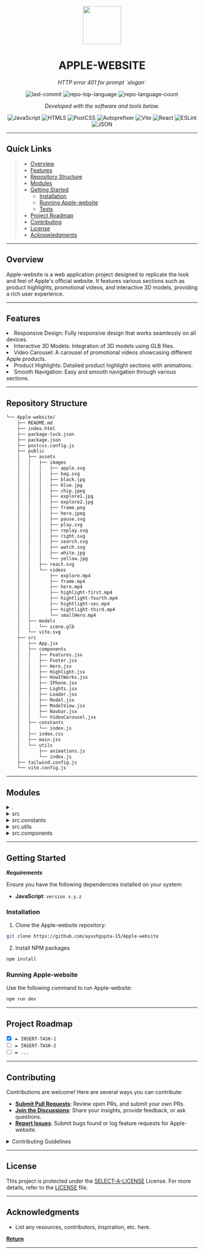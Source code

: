 <p align="center">
  <img src="https://cdn-icons-png.flaticon.com/512/6295/6295417.png" width="100" />
</p>
<p align="center">
    <h1 align="center">APPLE-WEBSITE</h1>
</p>
<p align="center">
    <em>HTTP error 401 for prompt `slogan`</em>
</p>
<p align="center">
	<img src="https://img.shields.io/github/last-commit/ayushgupta-15/Apple-website?style=flat&logo=git&logoColor=white&color=0080ff" alt="last-commit">
	<img src="https://img.shields.io/github/languages/top/ayushgupta-15/Apple-website?style=flat&color=0080ff" alt="repo-top-language">
	<img src="https://img.shields.io/github/languages/count/ayushgupta-15/Apple-website?style=flat&color=0080ff" alt="repo-language-count">
<p>
<p align="center">
		<em>Developed with the software and tools below.</em>
</p>
<p align="center">
	<img src="https://img.shields.io/badge/JavaScript-F7DF1E.svg?style=flat&logo=JavaScript&logoColor=black" alt="JavaScript">
	<img src="https://img.shields.io/badge/HTML5-E34F26.svg?style=flat&logo=HTML5&logoColor=white" alt="HTML5">
	<img src="https://img.shields.io/badge/PostCSS-DD3A0A.svg?style=flat&logo=PostCSS&logoColor=white" alt="PostCSS">
	<img src="https://img.shields.io/badge/Autoprefixer-DD3735.svg?style=flat&logo=Autoprefixer&logoColor=white" alt="Autoprefixer">
	<img src="https://img.shields.io/badge/Vite-646CFF.svg?style=flat&logo=Vite&logoColor=white" alt="Vite">
	<img src="https://img.shields.io/badge/React-61DAFB.svg?style=flat&logo=React&logoColor=black" alt="React">
	<img src="https://img.shields.io/badge/ESLint-4B32C3.svg?style=flat&logo=ESLint&logoColor=white" alt="ESLint">
	<img src="https://img.shields.io/badge/JSON-000000.svg?style=flat&logo=JSON&logoColor=white" alt="JSON">
</p>
<hr>

##  Quick Links

> - [ Overview](#-overview)
> - [ Features](#-features)
> - [ Repository Structure](#-repository-structure)
> - [ Modules](#-modules)
> - [ Getting Started](#-getting-started)
>   - [ Installation](#-installation)
>   - [ Running Apple-website](#-running-Apple-website)
>   - [ Tests](#-tests)
> - [ Project Roadmap](#-project-roadmap)
> - [ Contributing](#-contributing)
> - [ License](#-license)
> - [ Acknowledgments](#-acknowledgments)

---

##  Overview

Apple-website is a web application project designed to replicate the look and feel of Apple's official website. It features various sections such as product highlights, promotional videos, and interactive 3D models, providing a rich user experience.

---

##  Features


<li>Responsive Design: Fully responsive design that works seamlessly on all devices.</li>
<li>Interactive 3D Models: Integration of 3D models using GLB files.</li>
<li>Video Carousel: A carousel of promotional videos showcasing different Apple products.</li>
<li>Product Highlights: Detailed product highlight sections with animations.</li>
<li>Smooth Navigation: Easy and smooth navigation through various sections.</li>

---

##  Repository Structure

```sh
└── Apple-website/
    ├── README.md
    ├── index.html
    ├── package-lock.json
    ├── package.json
    ├── postcss.config.js
    ├── public
    │   ├── assets
    │   │   ├── images
    │   │   │   ├── apple.svg
    │   │   │   ├── bag.svg
    │   │   │   ├── black.jpg
    │   │   │   ├── blue.jpg
    │   │   │   ├── chip.jpeg
    │   │   │   ├── explore1.jpg
    │   │   │   ├── explore2.jpg
    │   │   │   ├── frame.png
    │   │   │   ├── hero.jpeg
    │   │   │   ├── pause.svg
    │   │   │   ├── play.svg
    │   │   │   ├── replay.svg
    │   │   │   ├── right.svg
    │   │   │   ├── search.svg
    │   │   │   ├── watch.svg
    │   │   │   ├── white.jpg
    │   │   │   └── yellow.jpg
    │   │   ├── react.svg
    │   │   └── videos
    │   │       ├── explore.mp4
    │   │       ├── frame.mp4
    │   │       ├── hero.mp4
    │   │       ├── highlight-first.mp4
    │   │       ├── hightlight-fourth.mp4
    │   │       ├── hightlight-sec.mp4
    │   │       ├── hightlight-third.mp4
    │   │       └── smallHero.mp4
    │   ├── models
    │   │   └── scene.glb
    │   └── vite.svg
    ├── src
    │   ├── App.jsx
    │   ├── components
    │   │   ├── Features.jsx
    │   │   ├── Footer.jsx
    │   │   ├── Hero.jsx
    │   │   ├── Highlight.jsx
    │   │   ├── HowItWorks.jsx
    │   │   ├── IPhone.jsx
    │   │   ├── Lights.jsx
    │   │   ├── Loader.jsx
    │   │   ├── Model.jsx
    │   │   ├── ModelView.jsx
    │   │   ├── Navbar.jsx
    │   │   └── VideoCarousel.jsx
    │   ├── constants
    │   │   └── index.js
    │   ├── index.css
    │   ├── main.jsx
    │   └── utils
    │       ├── animations.js
    │       └── index.js
    ├── tailwind.config.js
    └── vite.config.js
```

---

##  Modules

<details closed><summary>.</summary>

| File                                                                                                | Summary                                        |
| ---                                                                                                 | ---                                            |
| [index.html](https://github.com/ayushgupta-15/Apple-website/blob/master/index.html)                 | HTTP error 401 for prompt `index.html`         |
| [postcss.config.js](https://github.com/ayushgupta-15/Apple-website/blob/master/postcss.config.js)   | HTTP error 401 for prompt `postcss.config.js`  |
| [vite.config.js](https://github.com/ayushgupta-15/Apple-website/blob/master/vite.config.js)         | HTTP error 401 for prompt `vite.config.js`     |
| [package.json](https://github.com/ayushgupta-15/Apple-website/blob/master/package.json)             | HTTP error 401 for prompt `package.json`       |
| [tailwind.config.js](https://github.com/ayushgupta-15/Apple-website/blob/master/tailwind.config.js) | HTTP error 401 for prompt `tailwind.config.js` |
| [package-lock.json](https://github.com/ayushgupta-15/Apple-website/blob/master/package-lock.json)   | HTTP error 401 for prompt `package-lock.json`  |

</details>

<details closed><summary>src</summary>

| File                                                                                  | Summary                                   |
| ---                                                                                   | ---                                       |
| [App.jsx](https://github.com/ayushgupta-15/Apple-website/blob/master/src/App.jsx)     | HTTP error 401 for prompt `src/App.jsx`   |
| [index.css](https://github.com/ayushgupta-15/Apple-website/blob/master/src/index.css) | HTTP error 401 for prompt `src/index.css` |
| [main.jsx](https://github.com/ayushgupta-15/Apple-website/blob/master/src/main.jsx)   | HTTP error 401 for prompt `src/main.jsx`  |

</details>

<details closed><summary>src.constants</summary>

| File                                                                                          | Summary                                            |
| ---                                                                                           | ---                                                |
| [index.js](https://github.com/ayushgupta-15/Apple-website/blob/master/src/constants/index.js) | HTTP error 401 for prompt `src/constants/index.js` |

</details>

<details closed><summary>src.utils</summary>

| File                                                                                                | Summary                                             |
| ---                                                                                                 | ---                                                 |
| [animations.js](https://github.com/ayushgupta-15/Apple-website/blob/master/src/utils/animations.js) | HTTP error 401 for prompt `src/utils/animations.js` |
| [index.js](https://github.com/ayushgupta-15/Apple-website/blob/master/src/utils/index.js)           | HTTP error 401 for prompt `src/utils/index.js`      |

</details>

<details closed><summary>src.components</summary>

| File                                                                                                             | Summary                                                      |
| ---                                                                                                              | ---                                                          |
| [Hero.jsx](https://github.com/ayushgupta-15/Apple-website/blob/master/src/components/Hero.jsx)                   | HTTP error 401 for prompt `src/components/Hero.jsx`          |
| [Highlight.jsx](https://github.com/ayushgupta-15/Apple-website/blob/master/src/components/Highlight.jsx)         | HTTP error 401 for prompt `src/components/Highlight.jsx`     |
| [ModelView.jsx](https://github.com/ayushgupta-15/Apple-website/blob/master/src/components/ModelView.jsx)         | HTTP error 401 for prompt `src/components/ModelView.jsx`     |
| [Model.jsx](https://github.com/ayushgupta-15/Apple-website/blob/master/src/components/Model.jsx)                 | HTTP error 401 for prompt `src/components/Model.jsx`         |
| [IPhone.jsx](https://github.com/ayushgupta-15/Apple-website/blob/master/src/components/IPhone.jsx)               | HTTP error 401 for prompt `src/components/IPhone.jsx`        |
| [Lights.jsx](https://github.com/ayushgupta-15/Apple-website/blob/master/src/components/Lights.jsx)               | HTTP error 401 for prompt `src/components/Lights.jsx`        |
| [HowItWorks.jsx](https://github.com/ayushgupta-15/Apple-website/blob/master/src/components/HowItWorks.jsx)       | HTTP error 401 for prompt `src/components/HowItWorks.jsx`    |
| [Footer.jsx](https://github.com/ayushgupta-15/Apple-website/blob/master/src/components/Footer.jsx)               | HTTP error 401 for prompt `src/components/Footer.jsx`        |
| [Loader.jsx](https://github.com/ayushgupta-15/Apple-website/blob/master/src/components/Loader.jsx)               | HTTP error 401 for prompt `src/components/Loader.jsx`        |
| [Navbar.jsx](https://github.com/ayushgupta-15/Apple-website/blob/master/src/components/Navbar.jsx)               | HTTP error 401 for prompt `src/components/Navbar.jsx`        |
| [VideoCarousel.jsx](https://github.com/ayushgupta-15/Apple-website/blob/master/src/components/VideoCarousel.jsx) | HTTP error 401 for prompt `src/components/VideoCarousel.jsx` |
| [Features.jsx](https://github.com/ayushgupta-15/Apple-website/blob/master/src/components/Features.jsx)           | HTTP error 401 for prompt `src/components/Features.jsx`      |

</details>

---

##  Getting Started

***Requirements***

Ensure you have the following dependencies installed on your system:

* **JavaScript**: `version x.y.z`

###  Installation

1. Clone the Apple-website repository:

```sh
git clone https://github.com/ayushgupta-15/Apple-website
```

2. Install NPM packages

```sh
npm install
```

###  Running Apple-website

Use the following command to run Apple-website:

```sh
npm run dev
```
---

##  Project Roadmap

- [X] `► INSERT-TASK-1`
- [ ] `► INSERT-TASK-2`
- [ ] `► ...`

---

##  Contributing

Contributions are welcome! Here are several ways you can contribute:

- **[Submit Pull Requests](https://github.com/ayushgupta-15/Apple-website/blob/main/CONTRIBUTING.md)**: Review open PRs, and submit your own PRs.
- **[Join the Discussions](https://github.com/ayushgupta-15/Apple-website/discussions)**: Share your insights, provide feedback, or ask questions.
- **[Report Issues](https://github.com/ayushgupta-15/Apple-website/issues)**: Submit bugs found or log feature requests for Apple-website.

<details closed>
    <summary>Contributing Guidelines</summary>

1. **Fork the Repository**: Start by forking the project repository to your GitHub account.
2. **Clone Locally**: Clone the forked repository to your local machine using a Git client.
   ```sh
   git clone https://github.com/ayushgupta-15/Apple-website
   ```
3. **Create a New Branch**: Always work on a new branch, giving it a descriptive name.
   ```sh
   git checkout -b new-feature-x
   ```
4. **Make Your Changes**: Develop and test your changes locally.
5. **Commit Your Changes**: Commit with a clear message describing your updates.
   ```sh
   git commit -m 'Implemented new feature x.'
   ```
6. **Push to GitHub**: Push the changes to your forked repository.
   ```sh
   git push origin new-feature-x
   ```
7. **Submit a Pull Request**: Create a PR against the original project repository. Clearly describe the changes and their motivations.

Once your PR is reviewed and approved, it will be merged into the main branch.

</details>

---

##  License

This project is protected under the [SELECT-A-LICENSE](https://choosealicense.com/licenses) License. For more details, refer to the [LICENSE](https://choosealicense.com/licenses/) file.

---

##  Acknowledgments

- List any resources, contributors, inspiration, etc. here.

[**Return**](#-quick-links)

---
